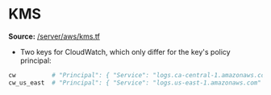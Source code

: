 # KMS
**Source:** [/server/aws/kms.tf](https://github.com/cds-snc/covid-alert-server-staging-terraform/blob/master/server/aws/kms.tf)

- Two keys for CloudWatch, which only differ for the key's policy principal:
```sh
cw          # "Principal": { "Service": "logs.ca-central-1.amazonaws.com" }
cw_us_east  # "Principal": { "Service": "logs.us-east-1.amazonaws.com" }
```
